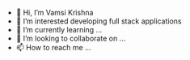- 👋 Hi, I’m Vamsi Krishna 
- 👀 I’m interested developing full stack applications 
- 🌱 I’m currently learning ...
- 💞️ I’m looking to collaborate on ...
- 📫 How to reach me ...

<!---
VamsiK134/VamsiK134 is a ✨ special ✨ repository because its `README.md` (this file) appears on your GitHub profile.
You can click the Preview link to take a look at your changes.
--->
